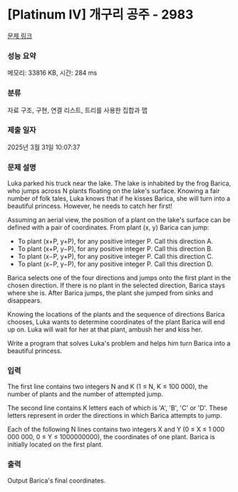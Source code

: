 # [Platinum IV] 개구리 공주 - 2983 

[문제 링크](https://www.acmicpc.net/problem/2983) 

### 성능 요약

메모리: 33816 KB, 시간: 284 ms

### 분류

자료 구조, 구현, 연결 리스트, 트리를 사용한 집합과 맵

### 제출 일자

2025년 3월 31일 10:07:37

### 문제 설명

<p>Luka parked his truck near the lake. The lake is inhabited by the frog Barica, who jumps across N plants floating on the lake's surface. Knowing a fair number of folk tales, Luka knows that if he kisses Barica, she will turn into a beautiful princess. However, he needs to catch her first! </p>

<p>Assuming an aerial view, the position of a plant on the lake's surface can be defined with a pair of coordinates. From plant (x, y) Barica can jump: </p>

<ul>
	<li>To plant (x+P, y+P), for any positive integer P. Call this direction A. </li>
	<li>To plant (x+P, y−P), for any positive integer P. Call this direction B. </li>
	<li>To plant (x−P, y+P), for any positive integer P. Call this direction C. </li>
	<li>To plant (x−P, y−P), for any positive integer P. Call this direction D. </li>
</ul>

<p>Barica selects one of the four directions and jumps onto the first plant in the chosen direction. If there is no plant in the selected direction, Barica stays where she is. After Barica jumps, the plant she jumped from sinks and disappears. </p>

<p>Knowing the locations of the plants and the sequence of directions Barica chooses, Luka wants to determine coordinates of the plant Barica will end up on. Luka will wait for her at that plant, ambush her and kiss her. </p>

<p>Write a program that solves Luka's problem and helps him turn Barica into a beautiful princess.</p>

### 입력 

 <p>The first line contains two integers N and K (1 ≤ N, K ≤ 100 000), the number of plants and the number of attempted jump. </p>

<p>The second line contains K letters each of which is 'A', 'B', 'C' or 'D'. These letters represent in order the directions in which Barica attempts to jump. </p>

<p>Each of the following N lines contains two integers X and Y (0 ≤ X ≤ 1 000 000 000, 0 ≤ Y ≤ 1000000000), the coordinates of one plant. Barica is initially located on the first plant. </p>

### 출력 

 <p>Output Barica's final coordinates. </p>

<p> </p>

